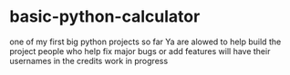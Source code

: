 # basic-python-calculator
one of my first big python projects so far
Ya are alowed to help build the project
people who help fix major bugs or add features will have their usernames in the credits
work in progress
